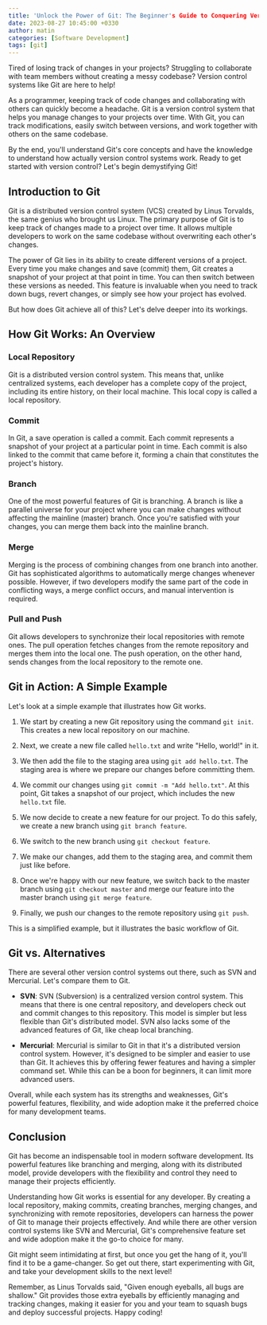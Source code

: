 ```yaml
---
title: 'Unlock the Power of Git: The Beginner's Guide to Conquering Version Control'
date: 2023-08-27 10:45:00 +0330
author: matin
categories: [Software Development]
tags: [git]
---
```


Tired of losing track of changes in your projects? Struggling to collaborate with team members without creating a messy codebase? Version control systems like Git are here to help!

As a programmer, keeping track of code changes and collaborating with others can quickly become a headache. Git is a version control system that helps you manage changes to your projects over time. With Git, you can track modifications, easily switch between versions, and work together with others on the same codebase.

By the end, you'll understand Git's core concepts and have the knowledge to understand how actually version control systems work. Ready to get started with version control? Let's begin demystifying Git!

## Introduction to Git

Git is a distributed version control system (VCS) created by Linus Torvalds, the same genius who brought us Linux. The primary purpose of Git is to keep track of changes made to a project over time. It allows multiple developers to work on the same codebase without overwriting each other's changes.

The power of Git lies in its ability to create different versions of a project. Every time you make changes and save (commit) them, Git creates a snapshot of your project at that point in time. You can then switch between these versions as needed. This feature is invaluable when you need to track down bugs, revert changes, or simply see how your project has evolved.

But how does Git achieve all of this? Let's delve deeper into its workings.

## How Git Works: An Overview

### Local Repository

Git is a distributed version control system. This means that, unlike centralized systems, each developer has a complete copy of the project, including its entire history, on their local machine. This local copy is called a local repository.

### Commit

In Git, a save operation is called a commit. Each commit represents a snapshot of your project at a particular point in time. Each commit is also linked to the commit that came before it, forming a chain that constitutes the project's history.

### Branch

One of the most powerful features of Git is branching. A branch is like a parallel universe for your project where you can make changes without affecting the mainline (master) branch. Once you're satisfied with your changes, you can merge them back into the mainline branch.

### Merge

Merging is the process of combining changes from one branch into another. Git has sophisticated algorithms to automatically merge changes whenever possible. However, if two developers modify the same part of the code in conflicting ways, a merge conflict occurs, and manual intervention is required.

### Pull and Push

Git allows developers to synchronize their local repositories with remote ones. The pull operation fetches changes from the remote repository and merges them into the local one. The push operation, on the other hand, sends changes from the local repository to the remote one.

## Git in Action: A Simple Example

Let's look at a simple example that illustrates how Git works.

1. We start by creating a new Git repository using the command `git init`. This creates a new local repository on our machine.

2. Next, we create a new file called `hello.txt` and write "Hello, world!" in it.

3. We then add the file to the staging area using `git add hello.txt`. The staging area is where we prepare our changes before committing them.

4. We commit our changes using `git commit -m "Add hello.txt"`. At this point, Git takes a snapshot of our project, which includes the new `hello.txt` file.

5. We now decide to create a new feature for our project. To do this safely, we create a new branch using `git branch feature`.

6. We switch to the new branch using `git checkout feature`.

7. We make our changes, add them to the staging area, and commit them just like before.

8. Once we're happy with our new feature, we switch back to the master branch using `git checkout master` and merge our feature into the master branch using `git merge feature`.

9. Finally, we push our changes to the remote repository using `git push`.

This is a simplified example, but it illustrates the basic workflow of Git.

## Git vs. Alternatives

There are several other version control systems out there, such as SVN and Mercurial. Let's compare them to Git.

- **SVN**: SVN (Subversion) is a centralized version control system. This means that there is one central repository, and developers check out and commit changes to this repository. This model is simpler but less flexible than Git's distributed model. SVN also lacks some of the advanced features of Git, like cheap local branching.

- **Mercurial**: Mercurial is similar to Git in that it's a distributed version control system. However, it's designed to be simpler and easier to use than Git. It achieves this by offering fewer features and having a simpler command set. While this can be a boon for beginners, it can limit more advanced users.

Overall, while each system has its strengths and weaknesses, Git's powerful features, flexibility, and wide adoption make it the preferred choice for many development teams.

## Conclusion

Git has become an indispensable tool in modern software development. Its powerful features like branching and merging, along with its distributed model, provide developers with the flexibility and control they need to manage their projects efficiently.

Understanding how Git works is essential for any developer. By creating a local repository, making commits, creating branches, merging changes, and synchronizing with remote repositories, developers can harness the power of Git to manage their projects effectively. And while there are other version control systems like SVN and Mercurial, Git's comprehensive feature set and wide adoption make it the go-to choice for many.

Git might seem intimidating at first, but once you get the hang of it, you'll find it to be a game-changer. So get out there, start experimenting with Git, and take your development skills to the next level!

Remember, as Linus Torvalds said, "Given enough eyeballs, all bugs are shallow." Git provides those extra eyeballs by efficiently managing and tracking changes, making it easier for you and your team to squash bugs and deploy successful projects. Happy coding!
